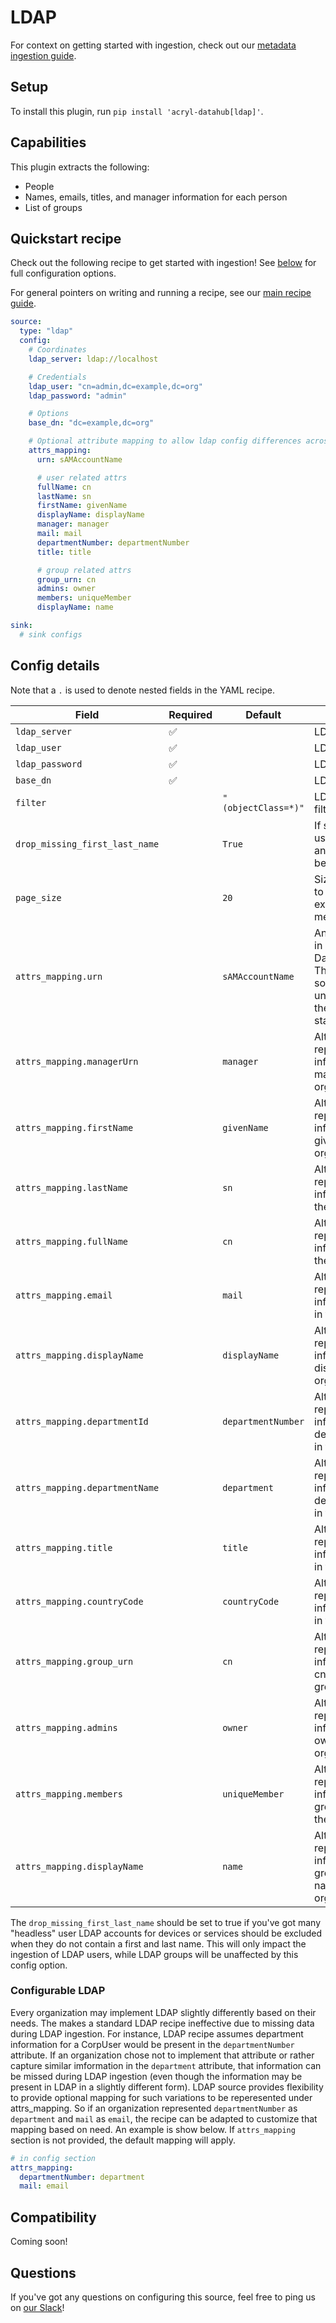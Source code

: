 # LDAP

For context on getting started with ingestion, check out our [metadata ingestion guide](../README.md).

## Setup

To install this plugin, run `pip install 'acryl-datahub[ldap]'`.

## Capabilities

This plugin extracts the following:

- People
- Names, emails, titles, and manager information for each person
- List of groups

## Quickstart recipe

Check out the following recipe to get started with ingestion! See [below](#config-details) for full configuration options.

For general pointers on writing and running a recipe, see our [main recipe guide](../README.md#recipes).

```yml
source:
  type: "ldap"
  config:
    # Coordinates
    ldap_server: ldap://localhost

    # Credentials
    ldap_user: "cn=admin,dc=example,dc=org"
    ldap_password: "admin"

    # Options
    base_dn: "dc=example,dc=org"

    # Optional attribute mapping to allow ldap config differences across orgs
    attrs_mapping:
      urn: sAMAccountName

      # user related attrs
      fullName: cn
      lastName: sn
      firstName: givenName
      displayName: displayName
      manager: manager
      mail: mail
      departmentNumber: departmentNumber
      title: title

      # group related attrs
      group_urn: cn
      admins: owner
      members: uniqueMember
      displayName: name

sink:
  # sink configs
```

## Config details

Note that a `.` is used to denote nested fields in the YAML recipe.

| Field                          | Required | Default             | Description                                                                                                                                   |
| ------------------------------ | -------- | ------------------- | --------------------------------------------------------------------------------------------------------------------------------------------- |
| `ldap_server`                  | ✅       |                     | LDAP server URL.                                                                                                                              |
| `ldap_user`                    | ✅       |                     | LDAP user.                                                                                                                                    |
| `ldap_password`                | ✅       |                     | LDAP password.                                                                                                                                |
| `base_dn`                      | ✅       |                     | LDAP DN.                                                                                                                                      |
| `filter`                       |          | `"(objectClass=*)"` | LDAP extractor filter.                                                                                                                        |
| `drop_missing_first_last_name` |          | `True`              | If set to true, any users without first and last names will be dropped.                                                                       |
| `page_size`                    |          | `20`                | Size of each page to fetch when extracting metadata.                                                                                          |
| `attrs_mapping.urn`            |          | `sAMAccountName`    | An attribute to use in constructing the DataHub User urn. This should be something that uniquely identifies the user and is stable over time. |
| `attrs_mapping.managerUrn`     |          | `manager`           | Alternate attrs key representing same information as manager in the organization.                                                             |
| `attrs_mapping.firstName`      |          | `givenName`         | Alternate attrs key representing same information as givenName in the organization.                                                           |
| `attrs_mapping.lastName`       |          | `sn`                | Alternate attrs key representing same information as sn in the organization.                                                                  |
| `attrs_mapping.fullName`       |          | `cn`                | Alternate attrs key representing same information as cn in the organization.                                                                  |
| `attrs_mapping.email`          |          | `mail`              | Alternate attrs key representing same information as mail in the organization.                                                                |
| `attrs_mapping.displayName`    |          | `displayName`       | Alternate attrs key representing same information as displayName in the organization.                                                         |
| `attrs_mapping.departmentId`   |          | `departmentNumber`  | Alternate attrs key representing same information as departmentNumber in the organization.                                                    |
| `attrs_mapping.departmentName` |          | `department`        | Alternate attrs key representing same information as departmentNumber in the organization.                                                    |
| `attrs_mapping.title`          |          | `title`             | Alternate attrs key representing same information as title in the organization.                                                               |
| `attrs_mapping.countryCode`    |          | `countryCode`       | Alternate attrs key representing same information as title in the organization.                                                               |
| `attrs_mapping.group_urn`      |          | `cn`                | Alternate attrs key representing same information as the cn for the LDAP group.                                                               |
| `attrs_mapping.admins`         |          | `owner`             | Alternate attrs key representing same information as owner in the organization.                                                               |
| `attrs_mapping.members`        |          | `uniqueMember`      | Alternate attrs key representing same information as group members in the organization.                                                       |
| `attrs_mapping.displayName`    |          | `name`              | Alternate attrs key representing same information as group display name in the organization.                                                  |

The `drop_missing_first_last_name` should be set to true if you've got many "headless" user LDAP accounts
for devices or services should be excluded when they do not contain a first and last name. This will only
impact the ingestion of LDAP users, while LDAP groups will be unaffected by this config option.

### Configurable LDAP

Every organization may implement LDAP slightly differently based on their needs. The makes a standard LDAP recipe ineffective due to missing data during LDAP ingestion. For instance, LDAP recipe assumes department information for a CorpUser would be present in the `departmentNumber` attribute. If an organization chose not to implement that attribute or rather capture similar imformation in the `department` attribute, that information can be missed during LDAP ingestion (even though the information may be present in LDAP in a slightly different form). LDAP source provides flexibility to provide optional mapping for such variations to be reperesented under attrs_mapping. So if an organization represented `departmentNumber` as `department` and `mail` as `email`, the recipe can be adapted to customize that mapping based on need. An example is show below. If `attrs_mapping` section is not provided, the default mapping will apply.

```yaml
# in config section
attrs_mapping:
  departmentNumber: department
  mail: email
```

## Compatibility

Coming soon!

## Questions

If you've got any questions on configuring this source, feel free to ping us on [our Slack](https://slack.datahubproject.io/)!
